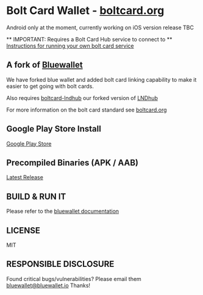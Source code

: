 # Bolt Card Wallet - [boltcard.org](https://boltcard.org)

Android only at the moment, currently working on iOS version release TBC 

** IMPORTANT: Requires a Bolt Card Hub service to connect to **
[Instructions for running your own bolt card service](https://github.com/boltcard/boltcard-lndhub-docker#readme)

## A fork of [Bluewallet](https://bluewallet.io/)

We have forked blue wallet and added bolt card linking capability to make it easier to get going with bolt cards.

Also requires [boltcard-lndhub](https://github.com/boltcard/boltcard-lndhub) our forked version of [LNDhub](https://bluewallet.io/) 

For more information on the bolt card standard see [boltcard.org](https://boltcard.org)

## Google Play Store Install

[Google Play Store](https://play.google.com/store/apps/details?id=com.boltcard.boltcard)

## Precompiled Binaries (APK / AAB)

[Latest Release](https://github.com/boltcard/boltcard-wallet/releases/)

## BUILD & RUN IT

Please refer to the [bluewallet documentation](https://github.com/bluewallet/bluewallet)


## LICENSE

MIT

## RESPONSIBLE DISCLOSURE

Found critical bugs/vulnerabilities? Please email them bluewallet@bluewallet.io
Thanks!
